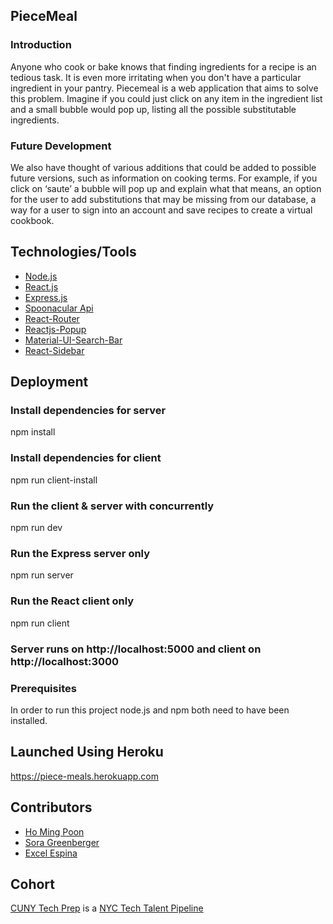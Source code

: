 ## PieceMeal

### Introduction
Anyone who cook or bake knows that finding ingredients for a recipe is an tedious task. It is even more irritating when you don't have a particular ingredient in your pantry. Piecemeal is a web application that aims to solve this problem. Imagine if you could just click on any item in the ingredient list and a small bubble would pop up, listing all the possible substitutable ingredients.

### Future Development 
We also have thought of various additions that could be added to possible future versions, such as information on cooking terms. For example, if you click on ‘saute’ a bubble will pop up and explain what that means, an option for the user to add substitutions that may be missing from our database, a way for a user to sign into an account and save recipes to create a virtual cookbook.

## Technologies/Tools
* [Node.js](https://nodejs.org/en/)
* [React.js](https://reactjs.org/)
* [Express.js](https://expressjs.com/)
* [Spoonacular Api](https://spoonacular.com/food-api)
* [React-Router](https://reacttraining.com/react-router/core/guides/philosophy)
* [Reactjs-Popup](https://react-popup.elazizi.com/)
* [Material-UI-Search-Bar](https://www.npmjs.com/package/material-ui-search-bar)
* [React-Sidebar](https://www.npmjs.com/package/react-sidebar)

## Deployment

### Install dependencies for server
npm install

### Install dependencies for client
npm run client-install

### Run the client & server with concurrently
npm run dev

### Run the Express server only
npm run server

### Run the React client only
npm run client

### Server runs on http://localhost:5000 and client on http://localhost:3000

### Prerequisites
In order to run this project node.js and npm both need to have been installed.

## Launched Using Heroku
https://piece-meals.herokuapp.com

## Contributors
* [Ho Ming Poon](https://github.com/ShinValor)
* [Sora Greenberger](https://github.com/SoraDavis)
* [Excel Espina](https://github.com/ExcelE)

## Cohort
[CUNY Tech Prep](http://cunytechprep.nyc/) is a [NYC Tech Talent Pipeline](http://www.techtalentpipeline.nyc/)
